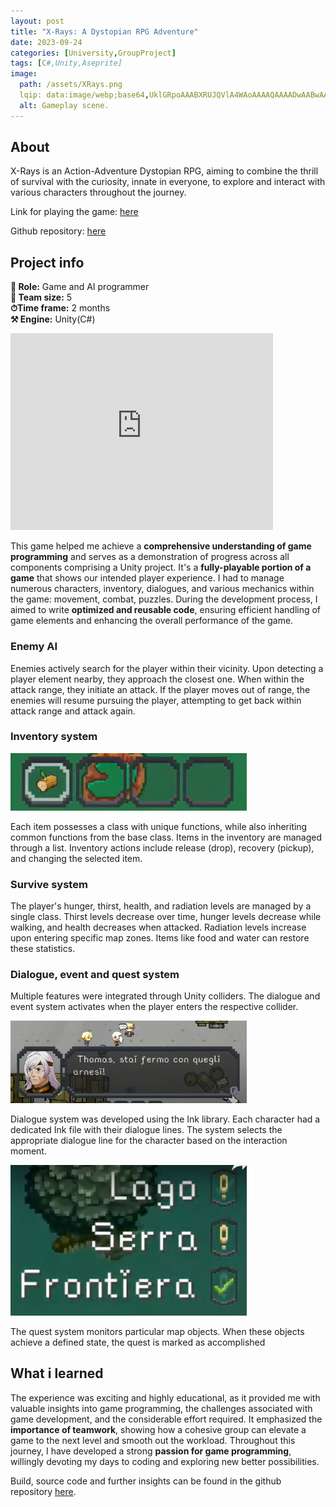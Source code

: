 ```yaml
---
layout: post
title: "X-Rays: A Dystopian RPG Adventure"
date: 2023-09-24
categories: [University,GroupProject]
tags: [C#,Unity,Aseprite]
image:
  path: /assets/XRays.png
  lqip: data:image/webp;base64,UklGRpoAAABXRUJQVlA4WAoAAAAQAAAADwAABwAAQUxQSDIAAAARL0AmbZurmr57yyIiqE8oiG0bejIYEQTgqiDA9vqnsUSI6H+oAERp2HZ65qP/VIAWAFZQOCBCAAAA8AEAnQEqEAAIAAVAfCWkAALp8sF8rgRgAP7o9FDvMCkMde9PK7euH5M1m6VWoDXf2FkP3BqV0ZYbO6NA/VFIAAAA
  alt: Gameplay scene.
---
```


## About
X-Rays is an Action-Adventure Dystopian RPG, aiming to combine the thrill of survival with the curiosity, innate in everyone, to explore and interact with various characters throughout the journey.

Link for playing the game: [here](https://gianludr.itch.io/x-rays)

Github repository: [here](https://github.com/GianluDR/XRays-Unity-game)

## Project info
**👤 Role:**  Game and AI programmer  
**👥 Team size:**  5  
**⏱︎Time frame:**  2 months  
**⚒︎ Engine:**  Unity(C#)

<iframe width="420" height="315" src="https://www.youtube.com/embed/TCWWp8SQUlM?si=Vbj3JmpB3kfjFUCZ" frameborder="0" allowfullscreen></iframe>

This game helped me achieve a **comprehensive understanding of game programming** and serves as a demonstration of progress across all components comprising a Unity project. It's a **fully-playable portion of a game** that shows our intended player experience. I had to manage numerous characters, inventory, dialogues, and various mechanics within the game: movement, combat, puzzles. During the development process, I aimed to write **optimized and reusable code**, ensuring efficient handling of game elements and enhancing the overall performance of the game.

### Enemy AI
Enemies actively search for the player within their vicinity. Upon detecting a player element nearby, they approach the closest one. When within the attack range, they initiate an attack. If the player moves out of range, the enemies will resume pursuing the player, attempting to get back within attack range and attack again. 

### Inventory system

<img src="/assets/inventory.png" width="75%" height="75%" alt="Inventory example from X-Rays.">  

Each item possesses a class with unique functions, while also inheriting common functions from the base class. Items in the inventory are managed through a list. Inventory actions include release (drop), recovery (pickup), and changing the selected item.

### Survive system
The player's hunger, thirst, health, and radiation levels are managed by a single class. Thirst levels decrease over time, hunger levels decrease while walking, and health decreases when attacked. Radiation levels increase upon entering specific map zones. Items like food and water can restore these statistics.

### Dialogue, event and quest system
Multiple features were integrated through Unity colliders. The dialogue and event system activates when the player enters the respective collider. 

<img src="/assets/dialogue.png" width="75%" height="75%" alt="Dialogue example from X-Rays.">  

Dialogue system was developed using the Ink library. Each character had a dedicated Ink file with their dialogue lines. The system selects the appropriate dialogue line for the character based on the interaction moment. 

<img src="/assets/quest.png" width="75%" height="75%" alt="Quest interface from X-Rays.">  

The quest system monitors particular map objects. When these objects achieve a defined state, the quest is marked as accomplished

## What i learned
The experience was exciting and highly educational, as it provided me with valuable insights into game programming, the challenges associated with game development, and the considerable effort required. It emphasized the **importance of teamwork**, showing how a cohesive group can elevate a game to the next level and smooth out the workload. Throughout this journey, I have developed a strong **passion for game programming**, willingly devoting my days to coding and exploring new better possibilities.

Build, source code and further insights can be found in the github repository [here](https://github.com/GianluDR/XRays-Unity-game).
